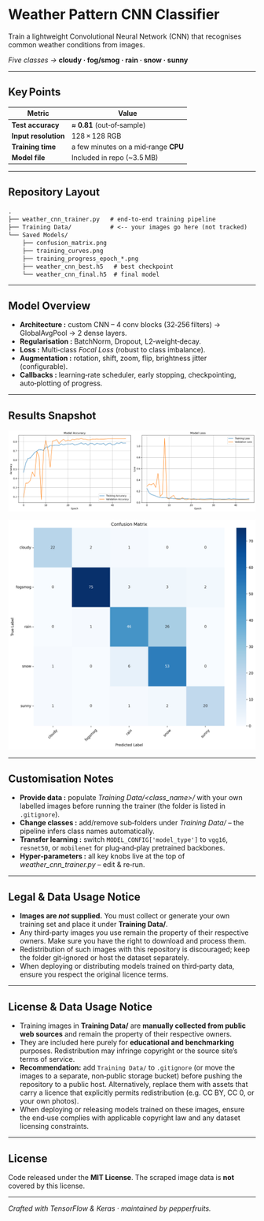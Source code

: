 # Weather Pattern CNN Classifier

Train a lightweight Convolutional Neural Network (CNN) that recognises common weather conditions from images.

*Five classes →* **cloudy · fog/smog · rain · snow · sunny**

---

## Key Points

| Metric               | Value                                |
| -------------------- | ------------------------------------ |
| **Test accuracy**    | **≈ 0.81** (out‑of‑sample)           |
| **Input resolution** | 128 × 128 RGB                        |
| **Training time**    | a few minutes on a mid‑range **CPU** |
| **Model file**       | Included in repo (\~3.5 MB)          |

---

## Repository Layout

```
.
├── weather_cnn_trainer.py   # end‑to‑end training pipeline
├── Training Data/           # <‑‑ your images go here (not tracked)
└── Saved Models/
    ├── confusion_matrix.png
    ├── training_curves.png
    ├── training_progress_epoch_*.png
    ├── weather_cnn_best.h5   # best checkpoint
    └── weather_cnn_final.h5  # final model
```

---

## Model Overview

- **Architecture :** custom CNN – 4 conv blocks (32‑256 filters) → GlobalAvgPool → 2 dense layers.
- **Regularisation :** BatchNorm, Dropout, L2‑weight‑decay.
- **Loss :** Multi‑class *Focal Loss* (robust to class imbalance).
- **Augmentation :** rotation, shift, zoom, flip, brightness jitter (configurable).
- **Callbacks :** learning‑rate scheduler, early stopping, checkpointing, auto‑plotting of progress.

---

## Results Snapshot

![Training Curves](https://github.com/pepperfruits/Weather-CNN-Classifier/blob/main/Saved%20Models/training_curves.png)

![Confusion Matrix](https://github.com/pepperfruits/Weather-CNN-Classifier/blob/main/Saved%20Models/confusion_matrix.png)

---

## Customisation Notes

- **Provide data :** populate *Training Data/\<class\_name>/* with your own labelled images before running the trainer (the folder is listed in `.gitignore`).
- **Change classes :** add/remove sub‑folders under *Training Data/* – the pipeline infers class names automatically.
- **Transfer learning :** switch `MODEL_CONFIG['model_type']` to `vgg16`, `resnet50`, or `mobilenet` for plug‑and‑play pretrained backbones.
- **Hyper‑parameters :** all key knobs live at the top of *weather\_cnn\_trainer.py* – edit & re‑run.

---

## Legal & Data Usage Notice

- **Images are *****not***** supplied.** You must collect or generate your own training set and place it under **Training Data/**.
- Any third‑party images you use remain the property of their respective owners. Make sure you have the right to download and process them.
- Redistribution of such images with this repository is discouraged; keep the folder git‑ignored or host the dataset separately.
- When deploying or distributing models trained on third‑party data, ensure you respect the original licence terms.

---

## License & Data Usage Notice

- Training images in **Training Data/** are **manually collected from public web sources** and remain the property of their respective owners.
- They are included here purely for **educational and benchmarking** purposes. Redistribution may infringe copyright or the source site’s terms of service.
- **Recommendation:** add `Training Data/` to `.gitignore` (or move the images to a separate, non‑public storage bucket) before pushing the repository to a public host. Alternatively, replace them with assets that carry a licence that explicitly permits redistribution (e.g. CC BY, CC 0, or your own photos).
- When deploying or releasing models trained on these images, ensure the end‑use complies with applicable copyright law and any dataset licensing constraints.

---

## License

Code released under the **MIT License**. The scraped image data is **not** covered by this license.

---

*Crafted with TensorFlow & Keras · maintained by pepperfruits.*

